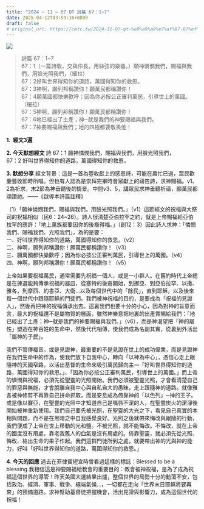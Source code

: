 ```yaml
---
title: "2024 – 11 – 07 QT 詩篇 67：1~7"
date: 2025-04-12T03:59:16+0800
draft: false
# original_url: https://cmtc.tw/2024-11-07-qt-%e8%a9%a9%e7%af%87-67%ef%bc%9a17
---
```


![](/images/qt.jpg)
> 詩篇 67：1\~7  
> 67：1（一篇詩歌，交與伶長。用絲弦的樂器。）願神憐憫我們，賜福與我們，用臉光照我們，（細拉）  
> 67：2好叫世界得知你的道路，萬國得知你的救恩。  
> 67：3神啊，願列邦稱讚你！願萬民都稱讚你！  
> 67：4願萬國都快樂歡呼；因為你必按公正審判萬民，引導世上的萬國。（細拉）  
> 67：5神啊，願列邦稱讚你！願萬民都稱讚你！  
> 67：6地已經出了土產；神─就是我們的神要賜福與我們。  
> 67：7神要賜福與我們；地的四極都要敬畏他！

**1.  經文3遍**

**2. 今天默想經文**
詩 67：1 願神憐憫我們，賜福與我們，用臉光照我們，  
67：2 好叫世界得知你的道路，萬國得知你的救恩。

**3. 默想分享**
經文背景：這是一首為豐收獻上的感恩詩，可能在農忙已過，眾民歡慶豐收節時所唱。但也有人認為是崇拜完畢時會眾獻上的禱告詩，求神賜福。v1、2為祈求，末2節為神垂聽後的情景。中間v3、5，講眾民求神垂聽祈禱，願萬民都頌讚祂。――《啟導本詩篇註釋》

（1）「願神憐憫我們，賜福與我們，用臉光照我們。」（v1）這節經文的祝福與大祭司的祝福相似（民6：24\~26）。詩人很清楚亞伯拉罕之約，就是上帝賜福給亞伯拉罕的應許：「地上萬族都要因你的後裔得福。」（創12：3）因此詩人求神：「憐憫我們、賜福我們、光照我們」，為的是要：  
一、好叫世界得知你的道路，萬國得知你的救恩。（v2）  
二、神啊，願列邦稱讚你！願萬民都稱讚你！（v3）  
三、願萬國都快樂歡呼；因為你必按公正審判萬民，引導世上的萬國。（v4）  
四、神啊，願列邦稱讚你！願萬民都稱讚你！（v5）

上帝如果要祝福萬民，通常需要先祝福一個人，或是一小群人。在舊約時代上帝總是在揀選能夠傳承祝福的器皿，從塞特的後裔開始，到挪亞、到亞伯拉罕、以撒、雅各，到摩西、約書亞、大衛…以及每個世代中的「餘民」，直到耶穌，以及後來每一個世代中跟隨耶穌的門徒們。我們被神祝福的目的，是要成為「祝福的見證人」，然後再把神的祝福傳承出去。這裏我們也要十分的小心，因為對神的旨意而言，最大的祝福還不是屬物質的層面，雖然神樂意把地裏的出產賞賜給我們：「地已經出了土產；神─就是我們的神要賜福與我們。」（v6），而是神渴望把「神的屬性」塑造在神百姓的生命中，然後代代相傳，使我們成為名副其實，從裏到外活出「屬神的子民」。

我們不管傳福音，或是見證神，最重要的不是見證在世上的成功偉業，而是見證神在我們生命中的作為，使我們放下自我中心，轉向「以神為中心」，憑信心走上跟隨神的天國窄路，以活出基督的生命來吸引萬民歸向主—「好叫世界得知你的道路，萬國得知你的救恩。」、「因為你必按公正審判萬民，引導世上的萬國。」而上帝的憐憫與祝福，必須先從聖靈的光照開始。我們必須被聖靈光照，才會看清楚自己的罪惡與無能，才會脫離自我中心與自私自大的愚昧，走上跟隨神的道路。就像雅各被神修剪不再靠自己拼命抓取，而是安息成為倚靠神的「以色列」─神的王子。或是像以賽亞，在聖靈的光照中才知道自己是嘴唇不潔的人，在聖靈炭火的潔淨後開始被神重新使用。我們自己要先被光照，在聖靈的大光之下，看見自己真實的本相與問題，而不是在黑暗之中自我感覺良好。光照之後就帶來悔改與跟隨的行動，我們便成了上帝在世上移動的光和鹽。不被光照，就不能悔改。不悔改，就在上帝的國度沒有用處，靠老我舊人的血氣是沒有用處的。倚靠聖靈，就必須先從光照、悔改、結出生命的果子作起。我們這群門徒所到之處，就要帶出神的光與神的能力，好叫「好叫世界得知你的道路，萬國得知你的救恩。」

**4. 今天的回應**
過去在菲律賓短宣時曾看過這樣的標誌：Blessed to be a blessing.我相信這是神要賜福給教會的重要目的：教會被神祝福，是為了成為祝福這個世界的導管！昨天美國大選結果出爐，整個世界的局勢十分的動蕩不安，包括政治、經濟、軍事、戰爭、極端氣候…，一切都在走向「世界末日耶穌將要再來」的預備道路。求神幫助基督徒把握機會，活出見證與影響力，成為這個世代的祝福！
